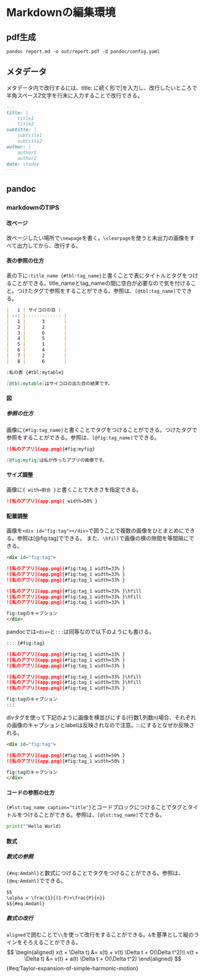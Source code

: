 # Markdownの編集環境

## pdf生成

```ash
pandoc report.md -o out/report.pdf -d pandoc/config.yaml 
```

## メタデータ

メタデータ内で改行するには、title: に続く形で|を入力し、改行したいところで半角スペース2文字を行末に入力することで改行できる。

```markdown
---
title: |
    title1  
    title2
subtitle: |
    subtitle1  
    subtitle2
author: |
    author1  
    author2  
date: \today
---
```

## pandoc

### markdownのTIPS

#### 改ページ

改ページしたい場所で`\newpage`を書く。`\clearpage`を使うと未出力の画像をすべて出力してから、改行する。

#### 表の参照の仕方

表の下に`:title_name {#tbl:tag_name}`と書くことで表にタイトルとタグをつけることができる。title_nameとtag_nameの間に空白が必要なので気を付けること。つけたタグで参照をすることができる。参照は、`[@tbl:tag_name]`でできる。

```markdown
|   i | サイコロの目 |
| --: | :----------: |
|   1 |      3       |
|   2 |      2       |
|   3 |      6       |
|   4 |      5       |
|   5 |      1       |
|   6 |      4       |
|   7 |      2       |
|   8 |      6       |

:私の表 {#tbl:mytable}

[@tbl:mytable]はサイコロの出た目の結果です。
```

#### 図

##### 参照の仕方

画像に`{#fig:tag_name}`と書くことでタグをつけることができる。つけたタグで参照をすることができる。参照は、`[@fig:tag_name]`でできる。

```markdown
![私のアプリ](app.png){#fig:myfig}

[@fig:myfig]は私が作ったアプリの画像です。
```

#### サイズ調整

画像に`{ with=割合 }`と書くことで大きさを指定できる。

```markdown
![私のアプリ](app.png){ width=50% }
```

#### 配置調整

画像を`<div id="fig:tag"></div>`で囲うことで複数の画像をひとまとめにできる。参照は[@fig:tag]でできる。
また、`\hfill`で画像の横の隙間を等間隔にできる。

```markdown
<div id="fig:tag">

![私のアプリ](app.png){#fig:tag_1 width=33% }
![私のアプリ](app.png){#fig:tag_1 width=33% }
![私のアプリ](app.png){#fig:tag_1 width=33% }

![私のアプリ](app.png){#fig:tag_1 width=33% }\hfill
![私のアプリ](app.png){#fig:tag_1 width=33% }\hfill
![私のアプリ](app.png){#fig:tag_1 width=33% }

fig:tagのキャプション
</div>
```

pandocでは`<div>`と`:::`は同等なので以下のようにも書ける。

```markdown
::: {#fig:tag}

![私のアプリ](app.png){#fig:tag_1 width=33% }
![私のアプリ](app.png){#fig:tag_1 width=33% }
![私のアプリ](app.png){#fig:tag_1 width=33% }

![私のアプリ](app.png){#fig:tag_1 width=33% }\hfill
![私のアプリ](app.png){#fig:tag_1 width=33% }\hfill
![私のアプリ](app.png){#fig:tag_1 width=33% }

fig:tagのキャプション
:::
```

divタグを使って下記のように画像を横並びにする(行数1,列数n)場合、それぞれの画像のキャプションとlabelは反映されなので注意。:::にするとなぜか反映される。

```markdown
<div id="fig:tag">

![私のアプリ](app.png){#fig:tag_1 width=50% }
![私のアプリ](app.png){#fig:tag_1 width=50% }

fig:tagのキャプション
</div>
```

#### コードの参照の仕方

`{#lst:tag_name caption="title"}`とコードブロックにつけることでタグとタイトルをつけることができる。参照は、`[@lst:tag_name]`でできる。

```python {#lst:my-code caption="私のコード"}
print(""Hello World)
```

#### 数式

##### 数式の参照

`{#eq:Amdahl}`と数式につけることでタグをつけることができる。参照は、`[@eq:Amdahl]`でできる。

```markdown
$$
\alpha = \frac{1}{(1-P)+\frac{P}{n}}
$${#eq:Amdahl}
```

##### 数式の改行

`aligned`で囲むことで`\\`を使って改行をすることができる。`&`を基準として縦のラインをそろえることができる。
$$
\begin{aligned}
x(t + \Delta t) &= x(t) + v(t) \Delta t + O(\Delta t^2)\\
v(t + \Delta t) &= v(t) + a(t) \Delta t + O(\Delta t^2)
\end{aligned}
$${#eq:Taylor-expansion-of-simple-harmonic-motion}
